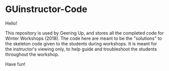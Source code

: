 # GUinstructor-Code

Hello!

This repository is used by Geering Up, and stores all the completed code for Winter Workshops (2018). The code here are meant to be the "solutions" to the skeleton code given to the students during workshops. It is meant for the instructor's viewing only, to help guide and troubleshoot the students throughout the workshop.

Have fun!
